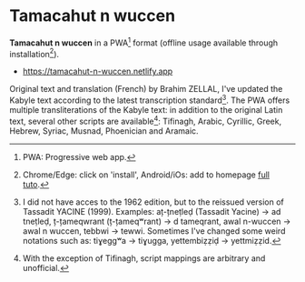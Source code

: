 # Tamacahut n wuccen

**Tamacahut n wuccen** in a PWA[^1] format (offline usage available through installation[^2]).

* https://tamacahut-n-wuccen.netlify.app

Original text and translation (French) by Brahim ZELLAL, I've updated the Kabyle text according to the latest transcription standard[^3]. The PWA offers multiple transliterations of the Kabyle text: in addition to the original Latin text, several other scripts are available[^4]: Tifinagh, Arabic, Cyrillic, Greek, Hebrew, Syriac, Musnad, Phoenician and Aramaic.

[^1]: PWA: Progressive web app.
[^2]: Chrome/Edge: click on 'install', Android/iOs: add to homepage [full tuto](https://www.cdc.gov/niosh/mining/content/hearingloss/installPWA.html).
[^3]: I did not have acces to the 1962 edition, but to the reissued version of Tassadit YACINE (1999). Examples: aț-țneṭleḍ (Tassadit Yacine) → ad tneṭleḍ, ț-țameqwrant (ț-țameqʷrant) → d tameqrant, awal n-wuccen → awal n wuccen, tebbwi → tewwi. Sometimes I've changed some weird notations such as: tiɣeggʷa → tiɣugga, yettembiẓẓiḍ → yettmiẓẓid.
[^4]: With the exception of Tifinagh, script mappings are arbitrary and unofficial.



